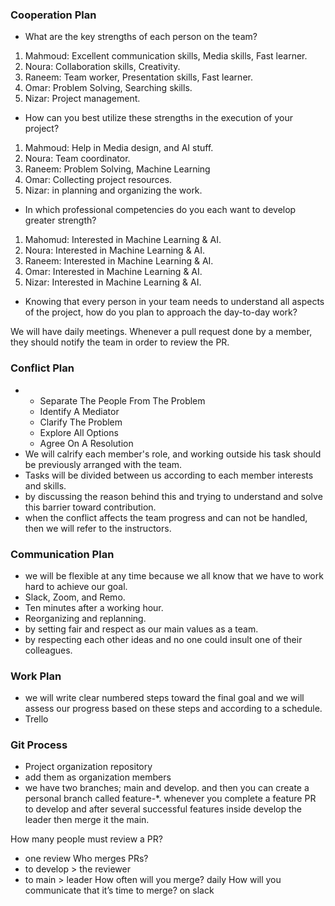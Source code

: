 

### Cooperation Plan

- What are the key strengths of each person on the team?

1. Mahmoud: Excellent communication skills, Media skills, Fast learner.
2. Noura: Collaboration skills, Creativity.
3. Raneem: Team worker, Presentation skills, Fast learner.
4. Omar: Problem Solving, Searching skills.
5. Nizar: Project management.

- How can you best utilize these strengths in the execution of your project?
1. Mahmoud: Help in Media design, and AI stuff.
2. Noura: Team coordinator.
3. Raneem: Problem Solving, Machine Learning
4. Omar: Collecting project resources.
5. Nizar: in planning and organizing the work.

- In which professional competencies do you each want to develop greater strength?
1. Mahomud: Interested in Machine Learning & AI.
2. Noura: Interested in Machine Learning & AI.
3. Raneem: Interested in Machine Learning & AI.
4. Omar:  Interested in Machine Learning & AI.
5. Nizar: Interested in Machine Learning & AI.

- Knowing that every person in your team needs to understand all aspects of the project, how do you plan to approach the day-to-day work?

We will have daily meetings. 
Whenever a pull request done by a member, they should notify the team in order to review the PR.

 

### Conflict Plan

-  - Separate The People From The Problem
   - Identify A Mediator
   - Clarify The Problem
   - Explore All Options
   - Agree On A Resolution
- We will calrify each member's role, and working outside his task should be previously arranged with the team.
- Tasks will be divided between us according to each member interests and skills.
- by discussing the reason behind this and trying to understand and solve this barrier toward contribution.
- when the conflict affects the team progress and can not be handled, then we will refer to the instructors.

### Communication Plan

- we will be flexible at any time because we all know that we have to work hard to achieve our goal.
- Slack, Zoom, and Remo.
- Ten minutes after a working hour.
- Reorganizing and replanning.
- by setting fair and respect as our main values as a team.
- by respecting each other ideas and no one could insult one of their colleagues.

### Work Plan

- we will write clear numbered steps toward the final goal and we will assess our progress based on these steps and according to a schedule.
- Trello

### Git Process
- Project organization repository
- add them as organization members
- we have two branches; main and develop. and then you can create a personal branch called feature-*. whenever you complete a feature PR to develop and after several successful features inside develop the leader then merge it the main.

How many people must review a PR?
- one review
Who merges PRs?
- to develop > the reviewer
- to main > leader
How often will you merge?
daily
How will you communicate that it’s time to merge?
on slack

 
